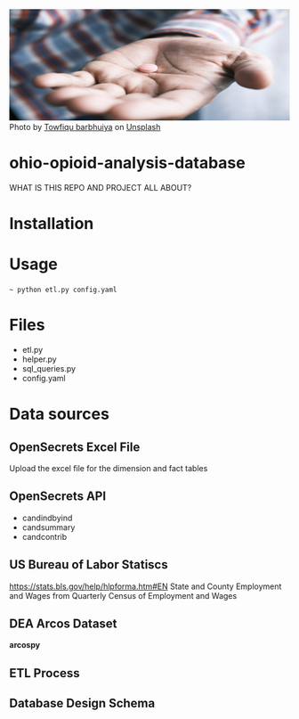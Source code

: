 
<img src="images/towfiqu-barbhuiya-uM5mnbNm8eA-unsplash.jpg" width="750" height="200">
Photo by <a href="https://unsplash.com/@towfiqu999999?utm_source=unsplash&utm_medium=referral&utm_content=creditCopyText">Towfiqu barbhuiya</a> on <a href="https://unsplash.com/s/photos/pills?utm_source=unsplash&utm_medium=referral&utm_content=creditCopyText">Unsplash</a>

# ohio-opioid-analysis-database

WHAT IS THIS REPO AND PROJECT ALL ABOUT?

# Installation

# Usage

`~ python etl.py config.yaml`

# Files

+ etl.py
+ helper.py
+ sql_queries.py
+ config.yaml

# Data sources

## OpenSecrets Excel File

Upload the excel file for the dimension and fact tables

## OpenSecrets API

+ candindbyind
+ candsummary
+ candcontrib

## US Bureau of Labor Statiscs

https://stats.bls.gov/help/hlpforma.htm#EN
State and County Employment and Wages from Quarterly Census of Employment and Wages

## DEA Arcos Dataset

**arcospy**

## ETL Process

## Database Design Schema


